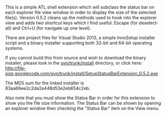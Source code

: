 This is a simple ATL shell extension which will subclass the status bar on each explorer file view window in order to display the size of the selected file(s).  Version 0.5.2 cleans up the methods used to hook into the explorer view and adds two shortcut keys which I find useful: Escape (for deselect-all) and Ctrl+U (for navigate up one level).

There are project files for Visual Studio 2013, a simple InnoSetup installer script and a binary installer supporting both 32-bit and 64-bit operating systems.

If you cannot build this from source and wish to download the binary installer, please look in the <a href='http://code.google.com/p/file-size/source/browse/#svn%2Ftrunk%2Finstall'>svn/trunk/install</a> directory, or click here: http://file-size.googlecode.com/svn/trunk/install/SetupStatusBarExtension_0.5.2.exe

The MD5 sum for the linked installer is 83aa66ee2c2da2a448d53e2eb654c2eb.

Also note that you must show the Status Bar in order for this extension to show you the file size information.  The Status Bar can be shown by opening an explorer window then checking the "Status Bar" item on the View menu.